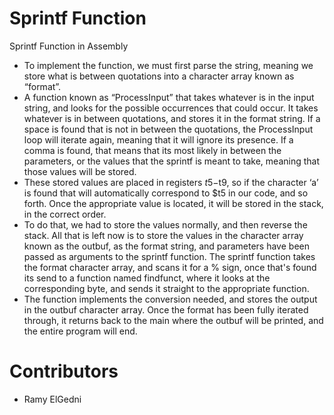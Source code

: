 # Sprintf Function 
 Sprintf Function in Assembly
 
* To implement the function, we must first parse the string, meaning we store what is between quotations into a character array known as “format”. 
* A function known as “ProcessInput” that takes whatever is in the input string, and looks for the possible occurrences that could occur. It takes whatever is in between quotations, and stores it in the format string. If a space is found that is not in between the quotations, the ProcessInput loop will iterate again, meaning that it will ignore its presence. If a comma is found, that means that its most likely in between the parameters, or the values that the sprintf is meant to take, meaning that those values will be stored. 
* These stored values are placed in registers $t5-$t9, so if the character ‘a’ is found that will automatically correspond to $t5 in our code, and so forth. Once the appropriate value is located, it will be stored in the stack, in the correct order. 
* To do that, we had to store the values normally, and then reverse the stack. All that is left now is to store the values in the character array known as the outbuf, as the format string, and parameters have been passed as arguments to the sprintf function. The sprintf function takes the format character array, and scans it for a % sign, once that's found its send to a function named findfunct, where it looks at the corresponding byte, and sends it straight to the appropriate function. 
* The function implements the conversion needed, and stores the output in the outbuf character array. Once the format has been fully iterated through, it returns back to the main where the outbuf will be printed, and the entire program will end.

# Contributors
- Ramy ElGedni
